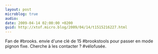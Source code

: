 ```yaml
---
layout: post
microblog: true
audio: 
date: 2009-04-14 02:00:00 +0200
guid: http://xtof.micro.blog/2009/04/14/t1515216227.html
---
```

Fan de #brooks. envie d'une clé de 15 #brookstools pour passer en mode pignon fixe. Cherche à les contacter ? #vélofusée.

